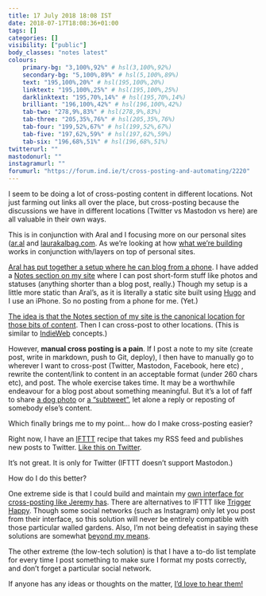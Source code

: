```yaml
---
title: 17 July 2018 18:08 IST
date: 2018-07-17T18:08:36+01:00
tags: []
categories: []
visibility: ["public"]
body_classes: "notes latest"
colours:
    primary-bg: "3,100%,92%" # hsl(3,100%,92%)
    secondary-bg: "5,100%,89%" # hsl(5,100%,89%)
    text: "195,100%,20%" # hsl(195,100%,20%)
    linktext: "195,100%,25%" # hsl(195,100%,25%)
    darklinktext: "195,70%,14%" # hsl(195,70%,14%)
    brilliant: "196,100%,42%" # hsl(196,100%,42%)
    tab-two: "278,9%,83%" # hsl(278,9%,83%)
    tab-three: "205,35%,76%" # hsl(205,35%,76%)
    tab-four: "199,52%,67%" # hsl(199,52%,67%)
    tab-five: "197,62%,59%" # hsl(197,62%,59%)
    tab-six: "196,68%,51%" # hsl(196,68%,51%)
twitterurl: ""
mastodonurl: ""
instagramurl: ""
forumurl: "https://forum.ind.ie/t/cross-posting-and-automating/2220"
---
```


I seem to be doing a lot of cross-posting content in different locations. Not just farming out links all over the place, but cross-posting because the discussions we have in different locations (Twitter vs Mastodon vs here) are all valuable in their own ways.

This is in conjunction with Aral and I focusing more on our personal sites ([ar.al](https://ar.al) and [laurakalbag.com](https://laurakalbag.com). As we’re looking at how [what we’re building](https://ar.al/2018/06/26/web+/) works in conjunction with/layers on top of personal sites. 

[Aral has put together a setup where he can blog from a phone](https://www.ar.al/2018/07/05/web+-on-a-phone/). I have added a [Notes section on my site](https://laurakalbag.com/notes/) where I can post short-form stuff like photos and statuses (anything shorter than a blog post, really.) Though my setup is a little more static than Aral’s, as it is literally a static site built using [Hugo](https://gohugo.io) and I use an iPhone. So no posting from a phone for me. (Yet.)

[The idea is that the Notes section of my site is the canonical location for those bits of content](https://laurakalbag.com/owning-and-controlling-my-own-content/). Then I can cross-post to other locations. (This is similar to [IndieWeb](https://indieweb.org) concepts.)

However, **manual cross posting is a pain**. If I post a note to my site (create post, write in markdown, push to Git, deploy), I then have to manually go to wherever I want to cross-post (Twitter, Mastodon, Facebook, here etc) , rewrite the content/link to content in an acceptable format (under 260 chars etc), and post. The whole exercise takes time. It may be a worthwhile endeavour for a blog post about something meaningful. But it’s a lot of faff to share [a dog photo](https://laurakalbag.com/notes/2018/06/14/21/59/) or [a “subtweet”](https://laurakalbag.com/notes/2018/06/29/09/25/), let alone a reply or reposting of somebody else’s content.

Which finally brings me to my point… how do I make cross-posting easier?

Right now, I have an [IFTTT](https://ifttt.com) recipe that takes my RSS feed and publishes new posts to Twitter. [Like this on Twitter](https://twitter.com/laurakalbag/status/1015706163365732352).

It’s not great. It is only for Twitter (IFTTT doesn’t support Mastodon.)

How do I do this better? 

One extreme side is that I could build and maintain my [own interface for cross-posting like Jeremy has](https://adactio.com/journal/10728). There are alternatives to IFTTT like  [Trigger Happy](https://trigger-happy.readthedocs.io/en/latest/). Though some social networks (such as Instagram) only let you post from their interface, so this solution will never be entirely compatible with those particular walled gardens. Also, I’m not being defeatist in saying these solutions are somewhat [beyond my means](https://laurakalbag.com/beyond-my-means/).

The other extreme (the low-tech solution) is that I have a to-do list template for every time I post something to make sure I format my posts correctly, and don’t forget a particular social network.

If anyone has any ideas or thoughts on the matter, [I’d love to hear them!](https://forum.ind.ie/t/cross-posting-and-automating/2220)
